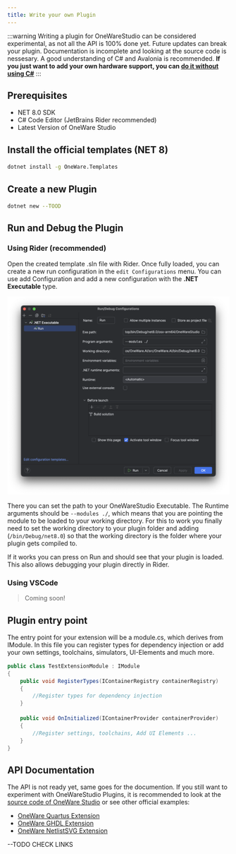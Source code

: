 ```yaml
---
title: Write your own Plugin
---
```


:::warning
Writing a plugin for OneWareStudio can be considered experimental, as not all the API is 100% done yet. 
Future updates can break your plugin. Documentation is incomplete and looking at the source code is nessesary. 
A good understanding of C# and Avalonia is recommended.
**If you just want to add your own hardware support, you can [do it without using C#](/docs/studio/tutorials/add-hardware)**
:::

## Prerequisites

- NET 8.0 SDK
- C# Code Editor (JetBrains Rider recommended)
- Latest Version of OneWare Studio

## Install the official templates (NET 8)

```bash
dotnet install -g OneWare.Templates
```

## Create a new Plugin

```bash
dotnet new --TOOD
```

## Run and Debug the Plugin

### Using Rider (recommended)

Open the created template .sln file with Rider.
Once fully loaded, you can create a new run configuration in the `edit Configurations` menu.
You can use add Configuration and add a new configuration with the **.NET Executable** type.

![Rider Run Configuration](img/rider-run-config.png)

There you can set the path to your OneWareStudio Executable.
The Runtime arguments should be `--modules ./`, which means that you are pointing the module to be loaded to your working directory. For this to work you finally need to set the working directory to your plugin folder and adding (`/bin/Debug/net8.0`) so that the working directory is the folder where your plugin gets compiled to. 

If it works you can press on Run and should see that your plugin is loaded.
This also allows debugging your plugin directly in Rider.

### Using VSCode

> Coming soon!

## Plugin entry point

The entry point for your extension will be a module.cs, which derives from IModule.
In this file you can register types for dependency injection or add your own settings, toolchains, simulators, UI-Elements and much more.

```csharp
public class TestExtensionModule : IModule
{       
    public void RegisterTypes(IContainerRegistry containerRegistry)
    {
        //Register types for dependency injection
    }

    public void OnInitialized(IContainerProvider containerProvider)
    {
        //Register settings, toolchains, Add UI Elements ...
    }
}
```

## API Documentation

The API is not ready yet, same goes for the documention. 
If you still want to experiment with OneWareStudio Plugins, it is recommended to look at the [source code of OneWare Studio](https://github.com/one-ware/OneWare) or see other official examples:

- [OneWare Quartus Extension](https://github.com/one-ware/OneWare.Quartus)
- [OneWare GHDL Extension](https://github.com/one-ware/OneWare.GhdlExtension)
- [OneWare NetlistSVG Extension](https://github.com/one-ware/OneWare.NetlistSVG)

--TODO CHECK LINKS
